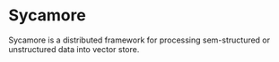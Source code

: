 # Sycamore

Sycamore is a distributed framework for processing sem-structured or 
unstructured data into vector store.